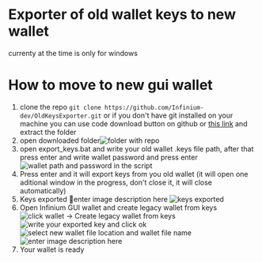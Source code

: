 # Exporter of old wallet keys to new wallet
 currenty at the time is only for windows
# How to move to new gui wallet
 1. clone the repo `git clone https://github.com/Infinium-dev/OldKeysExporter.git` or if you don't have git installed on your machine you can use code download button on github or [this link](https://github.com/Infinium-dev/OldKeysExporter/archive/main.zip) and extract the folder
 2. open downloaded folder![folder with repo](https://user-images.githubusercontent.com/73400909/98247035-628c6400-1f73-11eb-9c2b-9a57b2b851ce.png)
3.  open export_keys.bat and write your old wallet .keys file path, after that press enter and write wallet password and press enter![wallet path and password in the script](https://user-images.githubusercontent.com/73400909/98247713-49d07e00-1f74-11eb-8cea-8300352c76fb.png) 
4.  Press enter and it will export keys from you old wallet (it will open one aditional window in the progress, don't close it, it will close automatically)
5. Keys exported 🎉enter image description here
![keys exported](https://user-images.githubusercontent.com/73400909/98248143-d5e2a580-1f74-11eb-9a6c-d4635bd30d09.png) 
6. Open Infinium GUI wallet and create legacy wallet from keys![click wallet -> Create legacy wallet from keys](https://user-images.githubusercontent.com/73400909/98248518-573a3800-1f75-11eb-9575-519a81798715.png) ![write your exported key and click ok](https://user-images.githubusercontent.com/73400909/98249099-26a6ce00-1f76-11eb-9374-1ec6ff8012f9.png) 
![select new wallet file location and wallet file name](https://user-images.githubusercontent.com/73400909/98249801-fa3f8180-1f76-11eb-956b-9c0a07895d58.png)![enter image description here](https://user-images.githubusercontent.com/73400909/98249804-fb70ae80-1f76-11eb-87e1-e17ce01b9c83.png) 
7. Your wallet is ready

